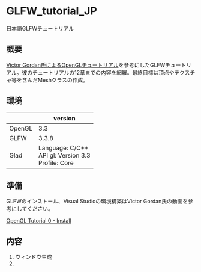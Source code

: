 # GLFW_tutorial_JP
日本語GLFWチュートリアル

## 概要
[Victor Gordan氏によるOpenGLチュートリアル](https://www.youtube.com/playlist?list=PLPaoO-vpZnumdcb4tZc4x5Q-v7CkrQ6M-)を参考にしたGLFWチュートリアル。彼のチュートリアルの12章までの内容を網羅。最終目標は頂点やテクスチャ等を含んだMeshクラスの作成。

## 環境
|    |  version  |
| ---- | ---- |
|  OpenGL  |  3.3  |
|  GLFW  |  3.3.8 |
| Glad    | Language: C/C++ <br>  API gl: Version 3.3 <br>Profile: Core |

## 準備
GLFWのインストール、Visual Studioの環境構築はVictor Gordan氏の動画を参考にしてください。

[OpenGL Tutorial 0 - Install](https://youtu.be/XpBGwZNyUh0)

## 内容
1. ウィンドウ生成
2. 
